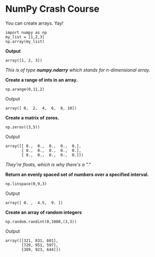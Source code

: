 # NumPy Crash Course

You can create arrays. Yay!

```
import numpy as np
my_list = [1,2,3]
np.array(my_list)
```

**Output**

```
array([1, 2, 3])
```

_This is of type **numpy.ndarry** which stands for n-dimensional array._



**Create a range of ints in an array.**

```
np.arange(0,11,2)
```

Output

```
array([ 0,  2,  4,  6,  8, 10])
```



**Create a matrix of zeros.**

```
np.zeros((3,5))
```

Output

```
array([[ 0.,  0.,  0.,  0.,  0.],
       [ 0.,  0.,  0.,  0.,  0.],
       [ 0.,  0.,  0.,  0.,  0.]])
```

_They're floats, which is why there's a "."_



**Return an evenly spaced set of numbers over a specified interval.**

```
np.linspace(0,9,3)
```

Output

```
array([ 0. ,  4.5,  9. ])
```



**Create an array of random integers**

```
np.random.randint(0,1000,(3,3))
```

Output

```
array([[321, 831, 601],
       [729, 951, 597],
       [389, 923, 644]])
```



